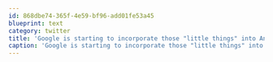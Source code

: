 ```yaml
---
id: 868dbe74-365f-4e59-bf96-add01fe53a45
blueprint: text
category: twitter
title: 'Google is starting to incorporate those "little things" into Android. Look out Apple'
caption: 'Google is starting to incorporate those "little things" into Android. Look out Apple'
---
```

